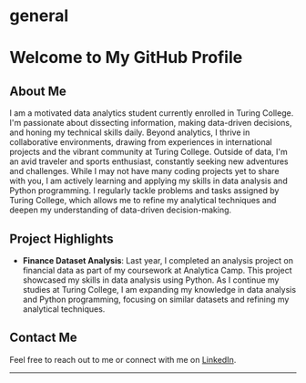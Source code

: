 # general

# Welcome to My GitHub Profile

## About Me
I am a motivated data analytics student currently enrolled in Turing College. I'm passionate about dissecting information, making data-driven decisions, and honing my technical skills daily. Beyond analytics, I thrive in collaborative environments, drawing from experiences in international projects and the vibrant community at Turing College. Outside of data, I'm an avid traveler and sports enthusiast, constantly seeking new adventures and challenges. While I may not have many coding projects yet to share with you, I am actively learning and applying my skills in data analysis and Python programming. I regularly tackle problems and tasks assigned by Turing College, which allows me to refine my analytical techniques and deepen my understanding of data-driven decision-making.

## Project Highlights
- **Finance Dataset Analysis**: Last year, I completed an analysis project on financial data as part of my coursework at Analytica Camp. This project showcased my skills in data analysis using Python. As I continue my studies at Turing College, I am expanding my knowledge in data analysis and Python programming, focusing on similar datasets and refining my analytical techniques.

## Contact Me
Feel free to reach out to me or connect with me on [LinkedIn](www.linkedin.com/in/vidmantė-skarakodaitė-a6ab27300).

---
